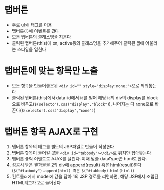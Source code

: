 # 탭버튼

- 주로 ul>li 태그를 이용
- 탭버튼(li)에 이벤트를 건다
- 모든 탭버튼의 클래스명을 지운다
- 클릭된 탭버튼(this)에 on, active등의 클래스명을 추가해주어 클릭된 탭에 어울리는 스타일을 입힌다

# 탭버튼에 맞는 항목만 노출

- 모든 항목을 만들어놓은뒤 `<div id="" style="display:none;">`으로 씌워놓는다
- 클릭된 탭버튼(this)에서 data-id에서 id를 얻어 해당 id의 div의 display를 block으로 바꾸고(`$(selector).css("display","block")`), 나머지는 다 none으로 바꾼다(`$(selector).css("display","none")`)

# 탭버튼 항목 AJAX로 구현

1. 탭버튼 항목의 태그를 별도의 JSP파일로 만들어 작성한다
2. 탭버튼 항목이 들어갈 곳을 `<div id="tabbody"></div>`로 위치만 잡아놓는다
3. 탭버튼 클릭 이벤트로 AJAX를 날린다. 이때 받을 dataType은 html로 한다.
4. 성공시 받은 결과물을 2의 div에 append(result) 혹은 html(result)한다 (`$("#tabbody").append(html) 혹은 $("#tabbody).html(html)`)
5. 컨트롤러에서 model에 값을 담아 1의 JSP 경로를 리턴하면, 해당 JSP에서 조립된 HTML태그가 2로 들어간다